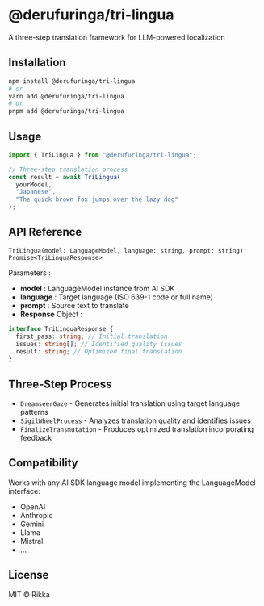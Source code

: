 # @derufuringa/tri-lingua

A three-step translation framework for LLM-powered localization

## Installation

```bash
npm install @derufuringa/tri-lingua
# or
yarn add @derufuringa/tri-lingua
# or
pnpm add @derufuringa/tri-lingua
```

## Usage

```typescript
import { TriLingua } from "@derufuringa/tri-lingua";

// Three-step translation process
const result = await TriLingua(
  yourModel,
  "Japanese",
  "The quick brown fox jumps over the lazy dog"
);
```

## API Reference

`TriLingua(model: LanguageModel, language: string, prompt: string): Promise<TriLinguaResponse>`

Parameters :

- **model** : LanguageModel instance from AI SDK
- **language** : Target language (ISO 639-1 code or full name)
- **prompt** : Source text to translate
- **Response** Object :

```typescript
interface TriLinguaResponse {
  first_pass: string; // Initial translation
  issues: string[]; // Identified quality issues
  result: string; // Optimized final translation
}
```

## Three-Step Process

- `DreamseerGaze` - Generates initial translation using target language patterns
- `SigilWheelProcess` - Analyzes translation quality and identifies issues
- `FinalizeTransmutation` - Produces optimized translation incorporating feedback

## Compatibility

Works with any AI SDK language model implementing the LanguageModel interface:

- OpenAI
- Anthropic
- Gemini
- Llama
- Mistral
- ...

## License

MIT © Rikka
